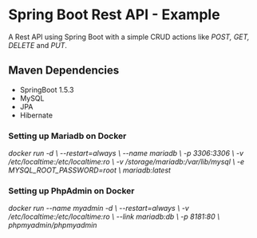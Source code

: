 # Spring Boot Rest API - Example

A Rest API using Spring Boot with a simple CRUD actions like *POST, GET, DELETE* and *PUT*.

## Maven Dependencies

* SpringBoot 1.5.3
* MySQL
* JPA
* Hibernate

### Setting up Mariadb on Docker

*docker run -d \ --restart=always \ --name mariadb \ -p 3306:3306 \ -v /etc/localtime:/etc/localtime:ro \ -v /storage/mariadb:/var/lib/mysql \ -e MYSQL_ROOT_PASSWORD=root \ mariadb:latest*

### Setting up PhpAdmin on Docker

*docker run --name myadmin -d \ --restart=always \ -v /etc/localtime:/etc/localtime:ro \ --link mariadb:db  \ -p 8181:80 \ phpmyadmin/phpmyadmin*
